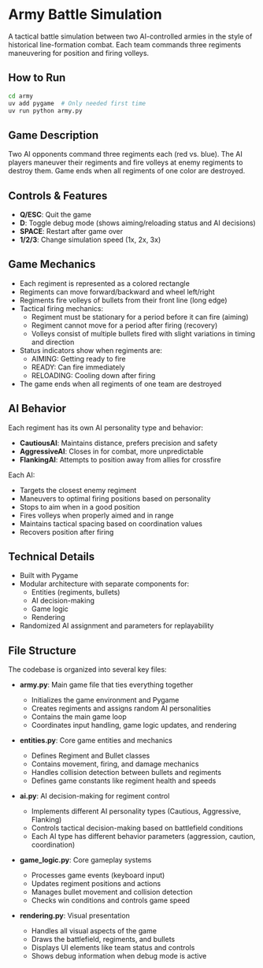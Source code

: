 # Army Battle Simulation

A tactical battle simulation between two AI-controlled armies in the style of historical line-formation combat. Each team commands three regiments maneuvering for position and firing volleys.

## How to Run

```bash
cd army
uv add pygame  # Only needed first time
uv run python army.py
```

## Game Description

Two AI opponents command three regiments each (red vs. blue). The AI players maneuver their regiments and fire volleys at enemy regiments to destroy them. Game ends when all regiments of one color are destroyed.

## Controls & Features

- **Q/ESC**: Quit the game
- **D**: Toggle debug mode (shows aiming/reloading status and AI decisions)
- **SPACE**: Restart after game over
- **1/2/3**: Change simulation speed (1x, 2x, 3x)

## Game Mechanics

- Each regiment is represented as a colored rectangle
- Regiments can move forward/backward and wheel left/right
- Regiments fire volleys of bullets from their front line (long edge)
- Tactical firing mechanics:
  - Regiment must be stationary for a period before it can fire (aiming)
  - Regiment cannot move for a period after firing (recovery)
  - Volleys consist of multiple bullets fired with slight variations in timing and direction
- Status indicators show when regiments are:
  - AIMING: Getting ready to fire
  - READY: Can fire immediately
  - RELOADING: Cooling down after firing
- The game ends when all regiments of one team are destroyed

## AI Behavior

Each regiment has its own AI personality type and behavior:
- **CautiousAI**: Maintains distance, prefers precision and safety
- **AggressiveAI**: Closes in for combat, more unpredictable
- **FlankingAI**: Attempts to position away from allies for crossfire

Each AI:
- Targets the closest enemy regiment
- Maneuvers to optimal firing positions based on personality
- Stops to aim when in a good position
- Fires volleys when properly aimed and in range
- Maintains tactical spacing based on coordination values
- Recovers position after firing

## Technical Details

- Built with Pygame
- Modular architecture with separate components for:
  - Entities (regiments, bullets)
  - AI decision-making
  - Game logic
  - Rendering
- Randomized AI assignment and parameters for replayability

## File Structure

The codebase is organized into several key files:

- **army.py**: Main game file that ties everything together
  - Initializes the game environment and Pygame
  - Creates regiments and assigns random AI personalities
  - Contains the main game loop
  - Coordinates input handling, game logic updates, and rendering

- **entities.py**: Core game entities and mechanics
  - Defines Regiment and Bullet classes
  - Contains movement, firing, and damage mechanics
  - Handles collision detection between bullets and regiments
  - Defines game constants like regiment health and speeds

- **ai.py**: AI decision-making for regiment control
  - Implements different AI personality types (Cautious, Aggressive, Flanking)
  - Controls tactical decision-making based on battlefield conditions
  - Each AI type has different behavior parameters (aggression, caution, coordination)

- **game_logic.py**: Core gameplay systems
  - Processes game events (keyboard input)
  - Updates regiment positions and actions
  - Manages bullet movement and collision detection
  - Checks win conditions and controls game speed

- **rendering.py**: Visual presentation
  - Handles all visual aspects of the game
  - Draws the battlefield, regiments, and bullets
  - Displays UI elements like team status and controls
  - Shows debug information when debug mode is active